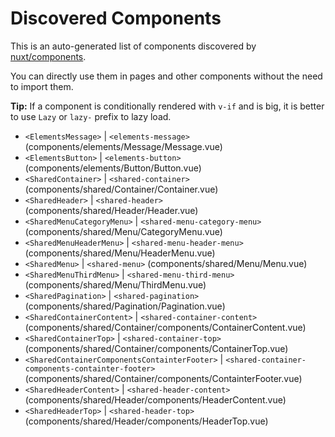 # Discovered Components

This is an auto-generated list of components discovered by [nuxt/components](https://github.com/nuxt/components).

You can directly use them in pages and other components without the need to import them.

**Tip:** If a component is conditionally rendered with `v-if` and is big, it is better to use `Lazy` or `lazy-` prefix to lazy load.

- `<ElementsMessage>` | `<elements-message>` (components/elements/Message/Message.vue)
- `<ElementsButton>` | `<elements-button>` (components/elements/Button/Button.vue)
- `<SharedContainer>` | `<shared-container>` (components/shared/Container/Container.vue)
- `<SharedHeader>` | `<shared-header>` (components/shared/Header/Header.vue)
- `<SharedMenuCategoryMenu>` | `<shared-menu-category-menu>` (components/shared/Menu/CategoryMenu.vue)
- `<SharedMenuHeaderMenu>` | `<shared-menu-header-menu>` (components/shared/Menu/HeaderMenu.vue)
- `<SharedMenu>` | `<shared-menu>` (components/shared/Menu/Menu.vue)
- `<SharedMenuThirdMenu>` | `<shared-menu-third-menu>` (components/shared/Menu/ThirdMenu.vue)
- `<SharedPagination>` | `<shared-pagination>` (components/shared/Pagination/Pagination.vue)
- `<SharedContainerContent>` | `<shared-container-content>` (components/shared/Container/components/ContainerContent.vue)
- `<SharedContainerTop>` | `<shared-container-top>` (components/shared/Container/components/ContainerTop.vue)
- `<SharedContainerComponentsContainterFooter>` | `<shared-container-components-containter-footer>` (components/shared/Container/components/ContainterFooter.vue)
- `<SharedHeaderContent>` | `<shared-header-content>` (components/shared/Header/components/HeaderContent.vue)
- `<SharedHeaderTop>` | `<shared-header-top>` (components/shared/Header/components/HeaderTop.vue)
